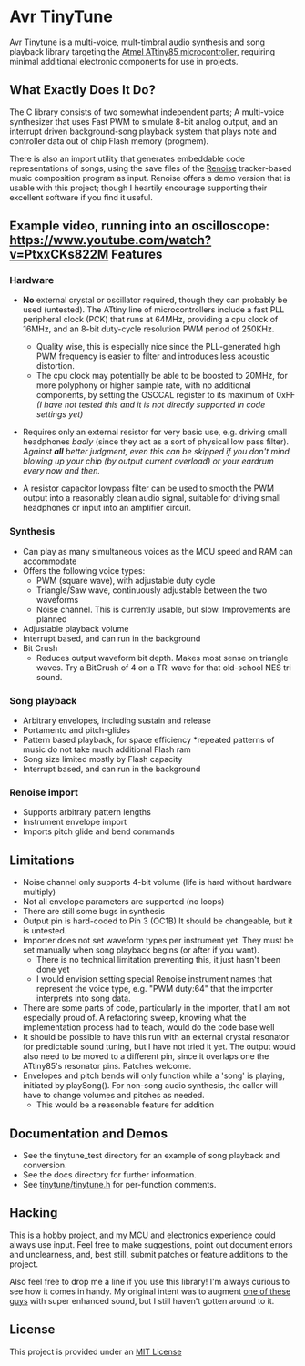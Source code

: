 Avr TinyTune
===

Avr Tinytune is a multi-voice, mult-timbral audio synthesis and song playback library targeting the [Atmel ATtiny85 microcontroller](http://www.atmel.com/devices/attiny85.aspx), requiring minimal additional electronic components for use in projects.

What Exactly Does It Do?
---

The C library consists of two somewhat independent parts; A multi-voice synthesizer that uses Fast PWM to simulate 8-bit analog output, and an interrupt driven background-song playback system that plays note and controller data out of chip Flash memory (progmem).

There is also an import utility that generates embeddable code representations of songs, using the save files of the [Renoise](http://www.renoise.com/) tracker-based music composition program as input. Renoise offers a demo version that is usable with this project; though I heartily encourage supporting their excellent software if you find it useful.

Example video, running into an oscilloscope: https://www.youtube.com/watch?v=PtxxCKs822M
Features
---

### Hardware

* **No** external crystal or oscillator required, though they can probably be used (untested). The ATtiny line of microcontrollers include a fast PLL peripheral clock (PCK) that runs at 64MHz, providing a cpu clock of 16MHz, and an 8-bit duty-cycle resolution PWM period of 250KHz.
	* Quality wise, this is especially nice since the PLL-generated high PWM frequency is easier to filter and introduces less acoustic distortion.
	* The cpu clock may potentially be able to be boosted to 20MHz, for more polyphony or higher sample rate, with no additional components, by setting the OSCCAL register to its maximum of 0xFF _(I have not tested this and it is not directly supported in code settings yet)_

* Requires only an external resistor for very basic use, e.g. driving small headphones _badly_ (since they act as a sort of physical low pass filter).  _Against **all** better judgment, even this can be skipped if you don't mind blowing up your chip (by output current overload) or your eardrum every now and then._

* A resistor capacitor lowpass filter can be used to smooth the PWM output into a reasonably clean audio signal, suitable for driving small headphones or input into an amplifier circuit.

### Synthesis
* Can play as many simultaneous voices as the MCU speed and RAM can accommodate
* Offers the following voice types:
	* PWM (square wave), with adjustable duty cycle
	* Triangle/Saw wave, continuously adjustable between the two waveforms
	* Noise channel. This is currently usable, but slow. Improvements are planned
* Adjustable playback volume
* Interrupt based, and can run in the background
* Bit Crush
	* Reduces output waveform bit depth. Makes most sense on triangle waves. Try a BitCrush of 4 on a TRI wave for that old-school NES tri sound.

### Song playback
* Arbitrary envelopes, including sustain and release
* Portamento and pitch-glides
* Pattern based playback, for space efficiency
	*repeated patterns of music do not take much additional Flash ram
* Song size limited mostly by Flash capacity
* Interrupt based, and can run in the background

### Renoise import
* Supports arbitrary pattern lengths
* Instrument envelope import
* Imports pitch glide and bend commands

Limitations
---
* Noise channel only supports 4-bit volume (life is hard without hardware multiply)
* Not all envelope parameters are supported (no loops)
* There are still some bugs in synthesis
* Output pin is hard-coded to Pin 3 (OC1B) It should be changeable, but it is untested.
* Importer does not set waveform types per instrument yet. They must be set manually when song playback begins (or after if you want).
	* There is no technical limitation preventing this, it just hasn't been done yet
	* I would envision setting special Renoise instrument names that represent the voice type, e.g. "PWM duty:64" that the importer interprets into song data.
* There are some parts of code, particularly in the importer, that I am not especially proud of. A refactoring sweep, knowing what the implementation process had to teach, would do the code base well
* It should be possible to have this run with an external crystal resonator for predictable sound tuning, but I have not tried it yet. The output would also need to be moved to a different pin, since it overlaps one the ATtiny85's resonator pins. Patches welcome.
* Envelopes and pitch bends will only function while a 'song' is playing, initiated by playSong(). For non-song audio synthesis, the caller will have to change volumes and pitches as needed.
	* This would be a reasonable feature for addition


Documentation and Demos
---
* See the tinytune_test directory for an example of song playback and conversion.
* See the docs directory for further information.
* See [tinytune/tinytune.h](tinytune/tinytune.h) for per-function comments.

Hacking
---
This is a hobby project, and my MCU and electronics experience could always use input. Feel free to make suggestions, point out document errors and unclearness, and, best still, submit patches or feature additions to the project.

Also feel free to drop me a line if you use this library! I'm always curious to see how it 
comes in handy. My original intent was to augment [one of these guys](http://www.otamatone.com/) with super enhanced sound, but I still haven't gotten around to it.

License
---
This project is provided under an [MIT License](LICENSE)
